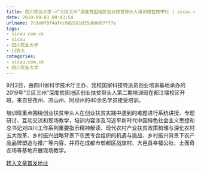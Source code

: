 ```yaml
---
title: 四川农业大学->“三区三州”深度贫困地区创业扶贫带头人培训班在校举行 | sicau.com.cn
date: 2019-09-03 09:43:54
urlname: 7cde0f0f4afec6d2881d35ab0dd7ff7e
tags: 
- sicau.com.cn
- sicau
- 四川农业大学
- 川农大
categories:
- sicau.com.cn
- 四川农业大学
---
```



9月2日，由四川省科学技术厅主办、我校国家科技特派员创业培训基地承办的2019年“三区三州”深度贫困地区创业扶贫带头人第二期培训班在都江堰校区开班，来自甘孜州、凉山州、阿坝州的40余名学员接受培训。

培训班重点围绕创业扶贫带头人在创业扶贫实践中遇到的难题进行系统讲授、专题研讨、互动交流和现场教学，培训内容涉及习近平新时代中国特色社会主义思想和总书记对四川工作系列重要指示精神解读、现代农村产业扶贫政策梳理与深化农村五大改革、乡村振兴战略背景下农民专合组织的机遇与挑战、乡村振兴背景下农产品品牌塑造与推广等内容，并将在成都市郫都区战旗村、大邑县幸福公社、土而奇农场等基地开展现场教学。





[转入文章首发地址](https://news.sicau.edu.cn/info/1078/53101.htm)